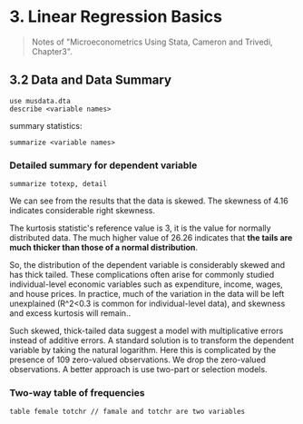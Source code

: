 # 3. Linear Regression Basics

> Notes of "Microeconometrics Using Stata, Cameron and Trivedi, Chapter3".

## 3.2 Data and Data Summary
```
use musdata.dta
describe <variable names>
```
summary statistics:
```
summarize <variable names>
```
### Detailed summary for dependent variable
```
summarize totexp, detail
```
We can see from the results that the data is skewed. The skewness of 4.16 indicates considerable right skewness.

The kurtosis statistic's reference value is 3, it is the value for normally distributed data. The much higher value of 26.26 indicates
that **the tails are much thicker than those of a normal distribution**.

So, the distribution of the dependent variable is considerably skewed and has thick tailed.
These complications often arise for commonly studied individual-level economic variables such as expenditure, 
income, wages, and house prices. In practice, much of the variation in the data will be left
 unexplained (R^2<0.3 is common for individual-level data), and skewness and excess kurtosis will remain..
 
Such skewed, thick-tailed data suggest a model with multiplicative errors instead of additive errors.
A standard solution is to transform the dependent variable by taking the natural logarithm.
Here this is complicated by the presence of 109 zero-valued observations. We drop the zero-valued observations. A better approach is 
use two-part or selection models.

### Two-way table of frequencies
```
table female totchr // famale and totchr are two variables
```
